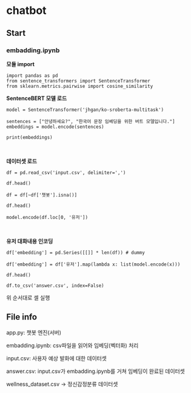 # chatbot

## Start
### embadding.ipynb  

**모듈 import**
```
import pandas as pd
from sentence_transformers import SentenceTransformer
from sklearn.metrics.pairwise import cosine_similarity
```  

**SentenceBERT 모델 로드**  
```
model = SentenceTransformer('jhgan/ko-sroberta-multitask')

sentences = ["안녕하세요?", "한국어 문장 임베딩을 위한 버트 모델입니다."]
embeddings = model.encode(sentences)

print(embeddings)
```  
<br>

**데이터셋 로드**  
```
df = pd.read_csv('input.csv', delimiter=',')

df.head()
```  
```
df = df[~df['챗봇'].isna()]

df.head()
```  
```
model.encode(df.loc[0, '유저'])
```  
<br>

**유저 대화내용 인코딩**  
```
df['embedding'] = pd.Series([[]] * len(df)) # dummy

df['embedding'] = df['유저'].map(lambda x: list(model.encode(x)))

df.head()
```  
```
df.to_csv('answer.csv', index=False)
``` 

위 순서대로 셀 실행


## File info
app.py: 챗봇 엔진(서버)
<br>

embadding.ipynb: csv파일을 읽어와 임베딩(벡터화) 처리
<br>

input.csv: 사용자 예상 발화에 대한 데이터셋
<br>

answer.csv: input.csv가 embadding.ipynb를 거쳐 임베딩이 완료된 데이터셋
<br>

wellness_dataset.csv -> 정신감정분류 데이터셋